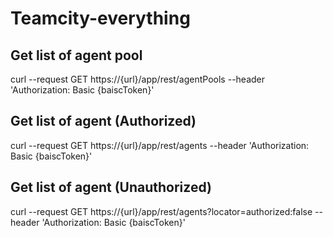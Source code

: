 # Teamcity-everything

## Get list of agent pool
curl --request GET https://{url}/app/rest/agentPools --header 'Authorization: Basic {baiscToken}'

## Get list of agent (Authorized)
curl --request GET https://{url}/app/rest/agents --header 'Authorization: Basic {baiscToken}'

## Get list of agent (Unauthorized)
curl --request GET https://{url}/app/rest/agents?locator=authorized:false --header 'Authorization: Basic {baiscToken}'
